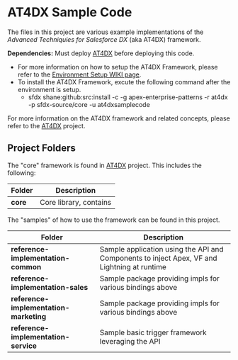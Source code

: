 # AT4DX Sample Code

The files in this project are various example implementations of the *Advanced Techniquies for Salesforce DX* (aka AT4DX) framework.

**Dependencies:** Must deploy [AT4DX](https://github.com/apex-enterprise-patterns/at4dx) before deploying this code.
* For more information on how to setup the AT4DX Framework, please refer to the [Environment Setup WIKI page](https://github.com/apex-enterprise-patterns/at4dx/wiki/Environment-Setup). 
* To install the AT4DX Framework, excute the following command after the environment is setup.
  * sfdx shane:github:src:install -c -g apex-enterprise-patterns -r at4dx -p sfdx-source/core -u at4dxsamplecode

For more information on the AT4DX framework and related concepts, please refer to the [AT4DX](https://github.com/apex-enterprise-patterns/at4dx) project.

Project Folders
---------------
The "core" framework is found in [AT4DX](https://github.com/apex-enterprise-patterns/at4dx) project.  This includes the following:

| Folder | Description |
| ------ | ----------- |
| **core** | Core library, contains  |

The "samples" of how to use the framework can be found in this project.

| Folder | Description |
| ------ | ----------- |
| **reference-implementation-common** | Sample application using the API and Components to inject Apex, VF and Lightning at runtime |
| **reference-implementation-sales** | Sample package providing impls for various bindings above |
| **reference-implementation-marketing** | Sample package providing impls for various bindings above |
| **reference-implementation-service** | Sample basic trigger framework leveraging the API |
